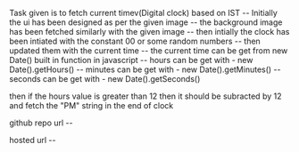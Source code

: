 Task given is to fetch current timev(Digital clock) based on IST 
-- Initially the ui has been designed as per the given image 
-- the background image has been fetched similarly with the given image
-- then intially the clock has been intiated with the constant 00 or some random numbers
-- then updated them with the current time 
-- the current time can be get from new Date() built in function in javascript
-- hours can be get with - new Date().getHours()
-- minutes can be get with - new Date().getMinutes()
-- seconds can be get with - new Date().getSeconds()

then if the hours value is greater than 12 then it should be subracted by 12
and fetch the "PM" string in the end of clock 


github repo url -- 



hosted url -- 
